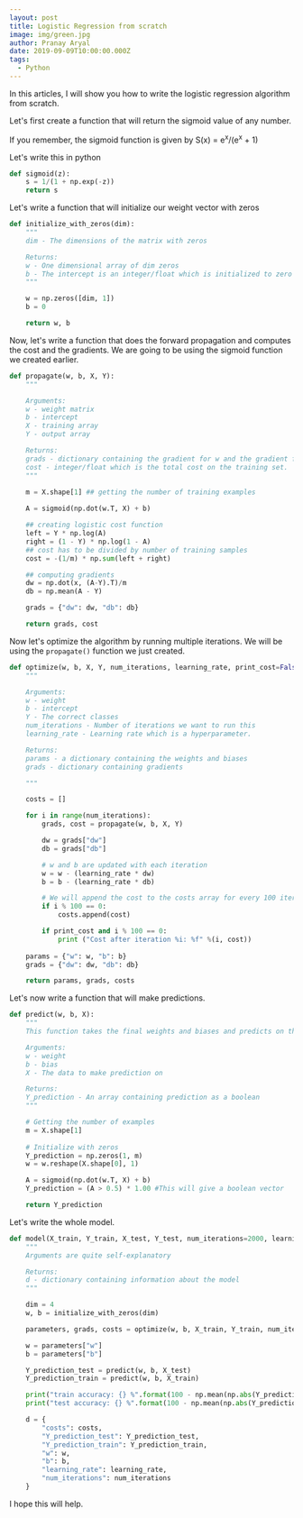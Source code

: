 ```yaml
---
layout: post
title: Logistic Regression from scratch
image: img/green.jpg
author: Pranay Aryal
date: 2019-09-09T10:00:00.000Z
tags:
  - Python
---
```


In this articles, I will show you how to write the logistic regression algorithm from scratch.

Let's first create a function that will return the sigmoid value of any number.

If you remember, the sigmoid function is given by S(x) = e<sup>x</sup>/(e<sup>x</sup> + 1)

Let's write this in python
```py
def sigmoid(z):
    s = 1/(1 + np.exp(-z))
    return s
```

Let's write a function that will initialize our weight vector with zeros
```py
def initialize_with_zeros(dim):
    """
    dim - The dimensions of the matrix with zeros

    Returns:
    w - One dimensional array of dim zeros
    b - The intercept is an integer/float which is initialized to zero
    """

    w = np.zeros([dim, 1])
    b = 0

    return w, b
```

Now, let's write a function that does the forward propagation and computes the cost and the gradients.
We are going to be using the sigmoid function we created earlier.
```py
def propagate(w, b, X, Y):
    """

    Arguments:
    w - weight matrix
    b - intercept
    X - training array
    Y - output array

    Returns:
    grads - dictionary containing the gradient for w and the gradient for b
    cost - integer/float which is the total cost on the training set.
    """

    m = X.shape[1] ## getting the number of training examples
     
    A = sigmoid(np.dot(w.T, X) + b)

    ## creating logistic cost function
    left = Y * np.log(A)
    right = (1 - Y) * np.log(1 - A)
    ## cost has to be divided by number of training samples
    cost = -(1/m) * np.sum(left + right)

    ## computing gradients
    dw = np.dot(x, (A-Y).T)/m
    db = np.mean(A - Y)

    grads = {"dw": dw, "db": db}

    return grads, cost
```

Now let's optimize the algorithm by running multiple iterations. We will be using the `propagate()` function we just created.
```py
def optimize(w, b, X, Y, num_iterations, learning_rate, print_cost=False):
    """

    Arguments:
    w - weight
    b - intercept
    Y - The correct classes
    num_iterations - Number of iterations we want to run this
    learning_rate - Learning rate which is a hyperparameter.

    Returns:
    params - a dictionary containing the weights and biases
    grads - dictionary containing gradients

    """

    costs = []

    for i in range(num_iterations):
        grads, cost = propagate(w, b, X, Y)

        dw = grads["dw"]
        db = grads["db"]

        # w and b are updated with each iteration
        w = w - (learning_rate * dw)
        b = b - (learning_rate * db)

        # We will append the cost to the costs array for every 100 iteration
        if i % 100 == 0:
            costs.append(cost)

        if print_cost and i % 100 == 0:
            print ("Cost after iteration %i: %f" %(i, cost))
        
    params = {"w": w, "b": b}
    grads = {"dw": dw, "db": db}

    return params, grads, costs
```

Let's now write a function that will make predictions.
```py
def predict(w, b, X):
    """
    This function takes the final weights and biases and predicts on the test set

    Arguments:
    w - weight
    b - bias
    X - The data to make prediction on

    Returns:
    Y_prediction - An array containing prediction as a boolean
    """

    # Getting the number of examples
    m = X.shape[1]
    
    # Initialize with zeros
    Y_prediction = np.zeros(1, m)
    w = w.reshape(X.shape[0], 1)

    A = sigmoid(np.dot(w.T, X) + b)
    Y_prediction = (A > 0.5) * 1.00 #This will give a boolean vector

    return Y_prediction
```

Let's write the whole model.
```py
def model(X_train, Y_train, X_test, Y_test, num_iterations=2000, learning_rate=0.5, print_cost=False)
    """
    Arguments are quite self-explanatory

    Returns:
    d - dictionary containing information about the model
    """

    dim = 4
    w, b = initialize_with_zeros(dim)

    parameters, grads, costs = optimize(w, b, X_train, Y_train, num_iterations, learning_rate, print_cost)

    w = parameters["w"]
    b = parameters["b"]

    Y_prediction_test = predict(w, b, X_test)
    Y_prediction_train = predict(w, b, X_train)

    print("train accuracy: {} %".format(100 - np.mean(np.abs(Y_prediction_train - Y_train)) * 100))
    print("test accuracy: {} %".format(100 - np.mean(np.abs(Y_prediction_test - Y_test)) * 100))

    d = {
        "costs": costs,
        "Y_prediction_test": Y_prediction_test,
        "Y_prediction_train": Y_prediction_train,
        "w": w,
        "b": b,
        "learning_rate": learning_rate,
        "num_iterations": num_iterations
    }
```

I hope this will help.






